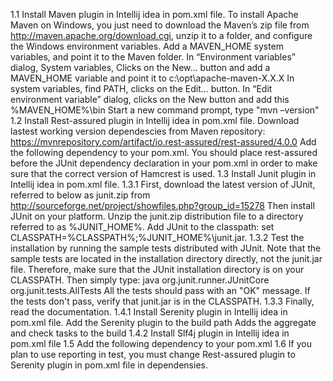 1.1     Install Maven plugin in Intellij idea in pom.xml file. To install Apache Maven on Windows, you just need to
            download the Maven’s zip file from http://maven.apache.org/download.cgi, unzip it to a folder, and configure the Windows environment variables.
            Add a MAVEN_HOME system variables, and point it to the Maven folder.
            In “Environment variables” dialog, System variables, Clicks on the New... button and add a MAVEN_HOME variable and point it to c:\opt\apache-maven-X.X.X
            In system variables, find PATH, clicks on the Edit... button. In “Edit environment variable” dialog, clicks on the New button and add this %MAVEN_HOME%\bin
            Start a new command prompt, type "mvn –version"
1.2     Install Rest-assured plugin in Intellij idea in pom.xml file.
            Download lastest working version dependescies from Maven repository: https://mvnrepository.com/artifact/io.rest-assured/rest-assured/4.0.0
            Add the following dependency to your pom.xml.
            You should place rest-assured before the JUnit dependency declaration in your pom.xml in order to make sure that the
            correct version of Hamcrest is used.
1.3     Install Junit plugin in Intellij idea in pom.xml file.
1.3.1     First, download the latest version of JUnit, referred to below as junit.zip from http://sourceforge.net/project/showfiles.php?group_id=15278
            Then install JUnit on your platform.
            Unzip the junit.zip distribution file to a directory referred to as %JUNIT_HOME%.
            Add JUnit to the classpath: set CLASSPATH=%CLASSPATH%;%JUNIT_HOME%\junit.jar.
1.3.2 Test the installation by running the sample tests distributed with JUnit.
            Note that the sample tests are located in the installation directory directly, not the junit.jar file.
            Therefore, make sure that the JUnit installation directory is on your CLASSPATH.
            Then simply type: java org.junit.runner.JUnitCore org.junit.tests.AllTests
            All the tests should pass with an "OK" message.
            If the tests don't pass, verify that junit.jar is in the CLASSPATH.
1.3.3 Finally, read the documentation.
1.4.1     Install Serenity plugin in Intellij idea in pom.xml file.
            Add the Serenity plugin to the build path
            Adds the aggregate and check tasks to the build
1.4.2     Install Slf4j plugin in Intellij idea in pom.xml file
1.5       Add the following dependency to your pom.xml
1.6       If you plan to use reporting in test, you must change Rest-assured plugin to Serenity plugin in pom.xml file in dependensies.
